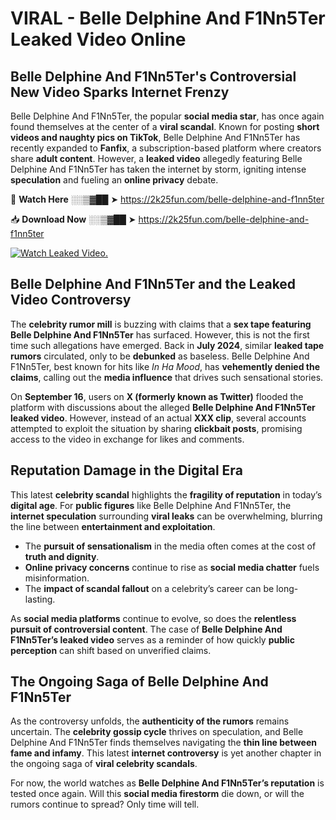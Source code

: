 # VIRAL - Belle Delphine And F1Nn5Ter Leaked Video Online

## **Belle Delphine And F1Nn5Ter's Controversial New Video Sparks Internet Frenzy**  

Belle Delphine And F1Nn5Ter, the popular **social media star**, has once again found themselves at the center of a **viral scandal**. Known for posting **short videos and naughty pics on TikTok**, Belle Delphine And F1Nn5Ter has recently expanded to **Fanfix**, a subscription-based platform where creators share **adult content**. However, a **leaked video** allegedly featuring Belle Delphine And F1Nn5Ter has taken the internet by storm, igniting intense **speculation** and fueling an **online privacy** debate.  

🔴 **Watch Here** ░░▒▓██ ➤ https://2k25fun.com/belle-delphine-and-f1nn5ter  

📥 **Download Now** ░░▒▓██ ➤ https://2k25fun.com/belle-delphine-and-f1nn5ter  

[![Watch Leaked Video.](https://miro.medium.com/v2/resize:fit:828/format:webp/1*cilzJN44JGOrTw9NJCrNHA.gif "Watch Leaked Video")](https://2k25fun.com/belle-delphine-and-f1nn5ter)

## **Belle Delphine And F1Nn5Ter and the Leaked Video Controversy**  

The **celebrity rumor mill** is buzzing with claims that a **sex tape featuring Belle Delphine And F1Nn5Ter** has surfaced. However, this is not the first time such allegations have emerged. Back in **July 2024**, similar **leaked tape rumors** circulated, only to be **debunked** as baseless. Belle Delphine And F1Nn5Ter, best known for hits like *In Ha Mood*, has **vehemently denied the claims**, calling out the **media influence** that drives such sensational stories.  

On **September 16**, users on **X (formerly known as Twitter)** flooded the platform with discussions about the alleged **Belle Delphine And F1Nn5Ter leaked video**. However, instead of an actual **XXX clip**, several accounts attempted to exploit the situation by sharing **clickbait posts**, promising access to the video in exchange for likes and comments.  

## **Reputation Damage in the Digital Era**  

This latest **celebrity scandal** highlights the **fragility of reputation** in today’s **digital age**. For **public figures** like Belle Delphine And F1Nn5Ter, the **internet speculation** surrounding **viral leaks** can be overwhelming, blurring the line between **entertainment and exploitation**.  

- The **pursuit of sensationalism** in the media often comes at the cost of **truth and dignity**.  
- **Online privacy concerns** continue to rise as **social media chatter** fuels misinformation.  
- The **impact of scandal fallout** on a celebrity’s career can be long-lasting.  

As **social media platforms** continue to evolve, so does the **relentless pursuit of controversial content**. The case of **Belle Delphine And F1Nn5Ter’s leaked video** serves as a reminder of how quickly **public perception** can shift based on unverified claims.  

## **The Ongoing Saga of Belle Delphine And F1Nn5Ter**  

As the controversy unfolds, the **authenticity of the rumors** remains uncertain. The **celebrity gossip cycle** thrives on speculation, and Belle Delphine And F1Nn5Ter finds themselves navigating the **thin line between fame and infamy**. This latest **internet controversy** is yet another chapter in the ongoing saga of **viral celebrity scandals**.  

For now, the world watches as **Belle Delphine And F1Nn5Ter’s reputation** is tested once again. Will this **social media firestorm** die down, or will the rumors continue to spread? Only time will tell.